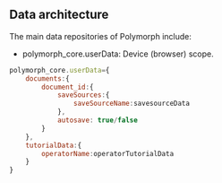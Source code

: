 ## Data architecture
The main data repositories of Polymorph include:
- polymorph_core.userData: Device (browser) scope. 
```javascript
polymorph_core.userData={
    documents:{
        document_id:{
            saveSources:{
                saveSourceName:savesourceData
            },
            autosave: true/false
        }
    },
    tutorialData:{
        operatorName:operatorTutorialData
    }
}
```
